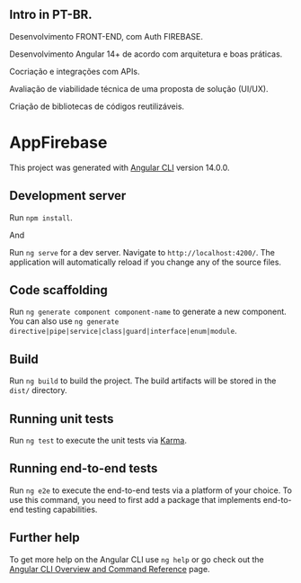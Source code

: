 ## Intro in PT-BR.

Desenvolvimento FRONT-END, com Auth FIREBASE. 

Desenvolvimento Angular 14+ de acordo com arquitetura e boas práticas.

Cocriação e integrações com APIs.

Avaliação de viabilidade técnica de uma proposta de solução (UI/UX).

Criação de bibliotecas de códigos reutilizáveis.



# AppFirebase

This project was generated with [Angular CLI](https://github.com/angular/angular-cli) version 14.0.0.

## Development server

Run `npm install`.

And

Run `ng serve` for a dev server. Navigate to `http://localhost:4200/`. The application will automatically reload if you change any of the source files.

## Code scaffolding

Run `ng generate component component-name` to generate a new component. You can also use `ng generate directive|pipe|service|class|guard|interface|enum|module`.

## Build

Run `ng build` to build the project. The build artifacts will be stored in the `dist/` directory.

## Running unit tests

Run `ng test` to execute the unit tests via [Karma](https://karma-runner.github.io).

## Running end-to-end tests

Run `ng e2e` to execute the end-to-end tests via a platform of your choice. To use this command, you need to first add a package that implements end-to-end testing capabilities.

## Further help

To get more help on the Angular CLI use `ng help` or go check out the [Angular CLI Overview and Command Reference](https://angular.io/cli) page.
